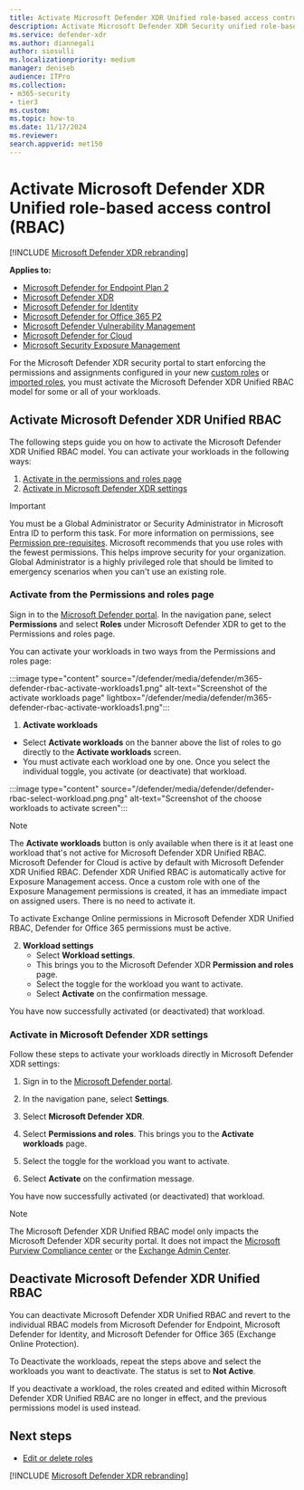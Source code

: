 ```yaml
---
title: Activate Microsoft Defender XDR Unified role-based access control (RBAC)
description: Activate Microsoft Defender XDR Security unified role-based access control(RBAC)
ms.service: defender-xdr
ms.author: diannegali
author: siosulli
ms.localizationpriority: medium
manager: deniseb
audience: ITPro
ms.collection: 
- m365-security
- tier3
ms.custom: 
ms.topic: how-to
ms.date: 11/17/2024
ms.reviewer: 
search.appverid: met150
---
```


# Activate Microsoft Defender XDR Unified role-based access control (RBAC)

[!INCLUDE [Microsoft Defender XDR rebranding](../includes/microsoft-defender.md)]

**Applies to:**

- [Microsoft Defender for Endpoint Plan 2](/defender-endpoint/microsoft-defender-endpoint)
- [Microsoft Defender XDR](microsoft-365-defender.md)
- [Microsoft Defender for Identity](https://go.microsoft.com/fwlink/?LinkID=2198108)
- [Microsoft Defender for Office 365 P2](https://go.microsoft.com/fwlink/?LinkID=2158212)
- [Microsoft Defender Vulnerability Management](/defender-vulnerability-management/defender-vulnerability-management)
- [Microsoft Defender for Cloud](/azure/defender-for-cloud/defender-for-cloud-introduction)
- [Microsoft Security Exposure Management](/security-exposure-management/)

For the Microsoft Defender XDR security portal to start enforcing the permissions and assignments configured in your new [custom roles](create-custom-rbac-roles.md) or [imported roles](import-rbac-roles.md), you must activate the Microsoft Defender XDR Unified RBAC model for some or all of your workloads.

<a name='activate-microsoft-365-defender-unified-rbac'></a>

## Activate Microsoft Defender XDR Unified RBAC

The following steps guide you on how to activate the Microsoft Defender XDR Unified RBAC model. You can activate your workloads in the following ways:

1. [Activate in the permissions and roles page](#activate-from-the-permissions-and-roles-page)
2. [Activate in Microsoft Defender XDR settings](#activate-in-microsoft-365-defender-settings)

> [!IMPORTANT]
> You must be a Global Administrator or Security Administrator in Microsoft Entra ID to perform this task. For more information on permissions, see [Permission pre-requisites](manage-rbac.md#permissions-prerequisites).
> Microsoft recommends that you use roles with the fewest permissions. This helps improve security for your organization. Global Administrator is a highly privileged role that should be limited to emergency scenarios when you can't use an existing role.

### Activate from the Permissions and roles page

Sign in to the [Microsoft Defender portal](https://security.microsoft.com). In the navigation pane, select **Permissions** and select **Roles** under Microsoft Defender XDR to get to the Permissions and roles page.

You can activate your workloads in two ways from the Permissions and roles page:

:::image type="content" source="/defender/media/defender/m365-defender-rbac-activate-workloads1.png" alt-text="Screenshot of the activate workloads page" lightbox="/defender/media/defender/m365-defender-rbac-activate-workloads1.png":::

1. **Activate workloads**

- Select **Activate workloads** on the banner above the list of roles to go directly to the **Activate workloads** screen.
- You must activate each workload one by one. Once you select the individual toggle, you activate (or deactivate) that workload.

:::image type="content" source="/defender/media/defender/defender-rbac-select-workload.png.png" alt-text="Screenshot of the choose workloads to activate screen":::

   > [!NOTE]
   > The **Activate workloads** button is only available when there is it at least one workload that's not active for Microsoft Defender XDR Unified RBAC.
   > Microsoft Defender for Cloud is active by default with Microsoft Defender XDR Unified RBAC.
   > Defender XDR Unified RBAC is automatically active for Exposure Management access. Once a custom role with one of the Exposure Management permissions is created, it has an immediate impact on assigned users. There is no need to activate it.
   > 
   > To activate Exchange Online permissions in Microsoft Defender XDR Unified RBAC, Defender for Office 365 permissions must be active. 
   
2. **Workload settings**
    - Select **Workload settings**.
    - This brings you to the Microsoft Defender XDR **Permission and roles** page.
    - Select the toggle for the workload you want to activate.
    - Select **Activate** on the confirmation message.

You have now successfully activated (or deactivated) that workload.

<a name='activate-in-microsoft-365-defender-settings'></a>

### Activate in Microsoft Defender XDR settings

Follow these steps to activate your workloads directly in Microsoft Defender XDR settings:

1. Sign in to the [Microsoft Defender portal](https://security.microsoft.com).

2. In the navigation pane, select **Settings**.

3. Select **Microsoft Defender XDR**.

4. Select **Permissions and roles**. This brings you to the **Activate workloads** page.

5. Select the toggle for the workload you want to activate.

6. Select **Activate** on the confirmation message.

You have now successfully activated (or deactivated) that workload.

> [!NOTE]
> The Microsoft Defender XDR Unified RBAC model only impacts the Microsoft Defender XDR security portal. It does not impact the [Microsoft Purview Compliance center](https://compliance.microsoft.com) or the [Exchange Admin Center](https://admin.exchange.microsoft.com).

<a name='deactivate-microsoft-365-defender-unified-rbac'></a>

## Deactivate Microsoft Defender XDR Unified RBAC

You can deactivate Microsoft Defender XDR Unified RBAC and revert to the individual RBAC models from Microsoft Defender for Endpoint, Microsoft Defender for Identity, and Microsoft Defender for Office 365 (Exchange Online Protection).

To Deactivate the workloads, repeat the steps above and select the workloads you want to deactivate. The status is set to **Not Active**.

If you deactivate a workload, the roles created and edited within Microsoft Defender XDR Unified RBAC are no longer in effect, and the previous permissions model is used instead.

## Next steps

- [Edit or delete roles](edit-delete-rbac-roles.md)

[!INCLUDE [Microsoft Defender XDR rebranding](../includes/defender-m3d-techcommunity.md)]
